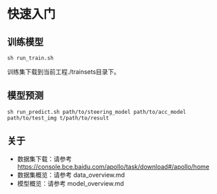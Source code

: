 # 快速入门
## 训练模型
	sh run_train.sh 
训练集下载到当前工程./trainsets目录下。
## 模型预测
	sh run_predict.sh path/to/steering_model path/to/acc_model path/to/test_img t/path/to/result 

## 关于
* 数据集下载：请参考 <https://console.bce.baidu.com/apollo/task/download#/apollo/home> 
* 数据集概览：请参考 data_overview.md 
* 模型概览：请参考 model_overview.md

